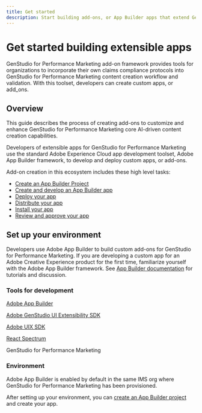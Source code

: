 ```yaml
---
title: Get started
description: Start building add-ons, or App Builder apps that extend GenStudio for Performance Marketing.
---
```

# Get started building extensible apps

GenStudio for Performance Marketing add-on framework provides tools for organizations to incorporate their own claims compliance protocols into GenStudio for Performance Marketing content creation workflow and validation. With this toolset, developers can create custom apps, or add_ons.

## Overview

This guide describes the process of creating add-ons to customize and enhance GenStudio for Performance Marketing core AI-driven content creation capabilities. 

Developers of extensible apps for GenStudio for Performance Marketing use the standard Adobe Experience Cloud app development toolset, Adobe App Builder framework, to develop and deploy custom apps, or add-ons.

Add-on creation in this ecosystem includes these high level tasks:

* [Create an App Builder Project](create.md)
* [Create and develop an App Builder app](create-app.md)
* [Deploy your app](develop-deploy.md)
* [Distribute your app](distribute.md)
* [Install your app](install.md)
* [Review and approve your app](review.md)

## Set up your environment

Developers use Adobe App Builder to build custom add-ons for GenStudio for Performance Marketing. If you are developing a custom app for an Adobe Creative Experience product for the first time, familiarize yourself with the Adobe App Builder framework. See [App Builder documentation](https://developer.adobe.com/app-builder/docs/overview/) for tutorials and discussion. 

### Tools for development

[Adobe App Builder](https://developer.adobe.com/app-builder/)

[Adobe GenStudio UI Extensibility SDK](https://github.com/adobe/genstudio-uix-sdk)

[Adobe UIX SDK](https://github.com/adobe/uix-sdk)

[React Spectrum](https://react-spectrum.adobe.com/react-spectrum/getting-started.html)

GenStudio for Performance Marketing

### Environment

Adobe App Builder is enabled by default in the same IMS org where GenStudio for Performance Marketing has been provisioned. 

After setting up your environment, you can [create an App Builder project](create.md) and create your app.

